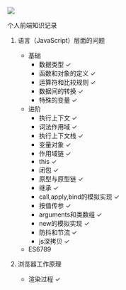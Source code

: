 ![](http://ww3.sinaimg.cn/large/006y8mN6gy1g6mrj29dqrj30wf0u0nnz.jpg)

个人前端知识记录

1. 语言（JavaScript）层面的问题
    * 基础
      * 数据类型 ✓
      * 函数和对象的定义 ✓
      * 运算符和比较规则 ✓
      * 数据间的转换 ✓
      * 特殊的变量 ✓
    * 进阶
      * 执行上下文 ✓
      * 词法作用域 ✓
      * 执行上下文栈 ✓
      * 变量对象 ✓
      * 作用域链 ✓
      * this ✓
      * 闭包 ✓
      * 原型与原型链 ✓
      * 继承 ✓
      * call,apply,bind的模拟实现 ✓
      * 按值传参 ✓
      * arguments和类数组 ✓
      * new的模拟实现 ✓
      * 防抖和节流 ✓
      * js深拷贝 ✓
    * ES6789

2. 浏览器工作原理
    * 渲染过程 ✓